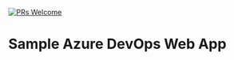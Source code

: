 [![PRs Welcome](https://img.shields.io/badge/PRs-welcome-brightgreen.svg?style=flat-square)](http://makeapullrequest.com)

# Sample Azure DevOps Web App 
